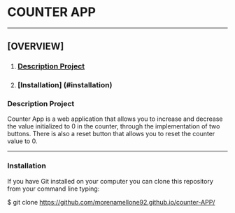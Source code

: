 # COUNTER APP
***
## [OVERVIEW]
1. ### [Description Project](#descriptionproject)
2. ### [Installation] (#installation)

### Description Project
Counter App is a web application that allows you to increase and decrease the value initialized to 0 in the counter, through the implementation of two buttons.
There is also a reset button that allows you to reset the counter value to 0.

***

### Installation
If you have Git installed on your computer you can clone this repository from your command line typing:

$ git clone https://github.com/morenamellone92.github.io/counter-APP/



